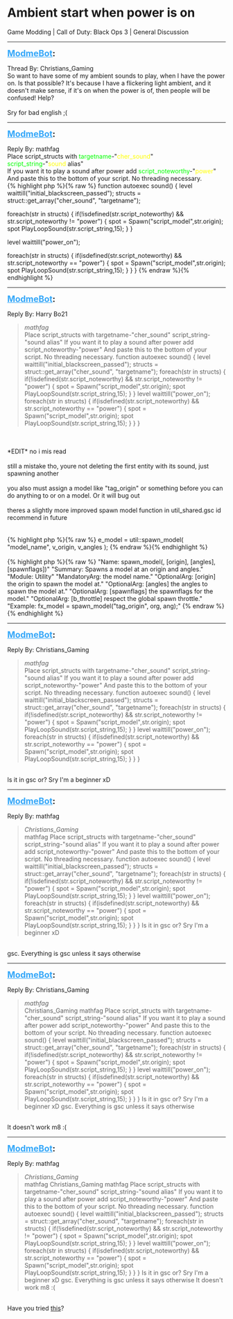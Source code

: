 # Ambient start when power is on
Game Modding | Call of Duty: Black Ops 3 | General Discussion

---
<strong style="font-size: 1.4em;"><span style="text-decoration: underline;text-decoration-color: #34a7f9;"><span style="color:#34a7f9;">ModmeBot</span></span>:</strong>

<p>Thread By: Christians_Gaming<br />So want to have some of my ambient sounds to play, when I have the power on. Is that possible? It&#39;s because I have a flickering light ambient, and it doesn&#39;t make sense, if it&#39;s on when the power is of, then people will be confused! Help?<br /> <br />Sry for bad english ;(</p>

---
<strong style="font-size: 1.4em;"><span style="text-decoration: underline;text-decoration-color: #34a7f9;"><span style="color:#34a7f9;">ModmeBot</span></span>:</strong>

<p>Reply By: mathfag<br />Place script_structs with <span style="color:#00ff00;">targetname</span>-&quot;<span style="color:#ffff00;">cher_sound</span>&quot;<br /><span style="color:#00ff00;">script_string</span>-&quot;<span style="color:#ffff00;">sound</span> alias&quot;<br />If you want it to play a sound after power add <span style="color:#00ff00;">script_noteworthy</span>-&quot;<span style="color:#ffff00;">power</span>&quot;<br />And paste this to the bottom of your script. No threading necessary.<br />{% highlight php %}{% raw %}
function autoexec sound()
{
level waittill("initial_blackscreen_passed");
structs = struct::get_array("cher_sound", "targetname");

foreach(str in structs)
	{
	if(!isdefined(str.script_noteworthy) &amp;&amp; str.script_noteworthy != "power")
		{
		spot = Spawn("script_model",str.origin);
		spot PlayLoopSound(str.script_string,15);
		}
	}

level waittill("power_on");

foreach(str in structs)
	{
	if(isdefined(str.script_noteworthy) &amp;&amp; str.script_noteworthy == "power")
		{
		spot = Spawn("script_model",str.origin);
		spot PlayLoopSound(str.script_string,15);
		}
	}
}
{% endraw %}{% endhighlight %}
</p>

---
<strong style="font-size: 1.4em;"><span style="text-decoration: underline;text-decoration-color: #34a7f9;"><span style="color:#34a7f9;">ModmeBot</span></span>:</strong>

<p>Reply By: Harry Bo21<br /><blockquote><em>mathfag</em><br />Place script_structs with targetname-&quot;cher_sound&quot; script_string-&quot;sound alias&quot; If you want it to play a sound after power add script_noteworthy-&quot;power&quot; And paste this to the bottom of your script. No threading necessary. function autoexec sound() { level waittill(&quot;initial_blackscreen_passed&quot;); structs = struct::get_array(&quot;cher_sound&quot;, &quot;targetname&quot;); foreach(str in structs) { if(!isdefined(str.script_noteworthy) &amp;&amp; str.script_noteworthy != &quot;power&quot;) { spot = Spawn(&quot;script_model&quot;,str.origin); spot PlayLoopSound(str.script_string,15); } } level waittill(&quot;power_on&quot;); foreach(str in structs) { if(isdefined(str.script_noteworthy) &amp;&amp; str.script_noteworthy == &quot;power&quot;) { spot = Spawn(&quot;script_model&quot;,str.origin); spot PlayLoopSound(str.script_string,15); } } }</blockquote><br /> <br />*EDIT* no i mis read<br /> <br />still a mistake tho, youre not deleting the first entity with its sound, just spawning another<br /><br />you also must assign a model like &quot;tag_origin&quot; or something before you can do anything to or on a model. Or it will bug out<br /><br />theres a slightly more improved spawn model function in util_shared.gsc id recommend in future<br /> <br /> <br />{% highlight php %}{% raw %}
e_model = util::spawn_model( "model_name", v_origin, v_angles );
{% endraw %}{% endhighlight %}
 <br /> <br />{% highlight php %}{% raw %}
"Name: spawn_model(, [origin], [angles], [spawnflags])"
"Summary: Spawns a model at an origin and angles."
"Module: Utility"
"MandatoryArg:  the model name."
"OptionalArg: [origin] the origin to spawn the model at."
"OptionalArg: [angles] the angles to spawn the model at."
"OptionalArg: [spawnflags] the spawnflags for the model."
"OptionalArg: [b_throttle] respect the global spawn throttle."
"Example: fx_model = spawn_model("tag_origin", org, ang);"
{% endraw %}{% endhighlight %}
</p>

---
<strong style="font-size: 1.4em;"><span style="text-decoration: underline;text-decoration-color: #34a7f9;"><span style="color:#34a7f9;">ModmeBot</span></span>:</strong>

<p>Reply By: Christians_Gaming<br /><blockquote><em>mathfag</em><br />Place script_structs with targetname-&quot;cher_sound&quot; script_string-&quot;sound alias&quot; If you want it to play a sound after power add script_noteworthy-&quot;power&quot; And paste this to the bottom of your script. No threading necessary. function autoexec sound() { level waittill(&quot;initial_blackscreen_passed&quot;); structs = struct::get_array(&quot;cher_sound&quot;, &quot;targetname&quot;); foreach(str in structs) { if(!isdefined(str.script_noteworthy) &amp;&amp; str.script_noteworthy != &quot;power&quot;) { spot = Spawn(&quot;script_model&quot;,str.origin); spot PlayLoopSound(str.script_string,15); } } level waittill(&quot;power_on&quot;); foreach(str in structs) { if(isdefined(str.script_noteworthy) &amp;&amp; str.script_noteworthy == &quot;power&quot;) { spot = Spawn(&quot;script_model&quot;,str.origin); spot PlayLoopSound(str.script_string,15); } } }</blockquote><br />Is it in gsc or? Sry I&#39;m a beginner xD</p>

---
<strong style="font-size: 1.4em;"><span style="text-decoration: underline;text-decoration-color: #34a7f9;"><span style="color:#34a7f9;">ModmeBot</span></span>:</strong>

<p>Reply By: mathfag<br /><blockquote><em>Christians_Gaming</em><br />mathfag Place script_structs with targetname-&quot;cher_sound&quot; script_string-&quot;sound alias&quot; If you want it to play a sound after power add script_noteworthy-&quot;power&quot; And paste this to the bottom of your script. No threading necessary. function autoexec sound() { level waittill(&quot;initial_blackscreen_passed&quot;); structs = struct::get_array(&quot;cher_sound&quot;, &quot;targetname&quot;); foreach(str in structs) { if(!isdefined(str.script_noteworthy) &amp;&amp; str.script_noteworthy != &quot;power&quot;) { spot = Spawn(&quot;script_model&quot;,str.origin); spot PlayLoopSound(str.script_string,15); } } level waittill(&quot;power_on&quot;); foreach(str in structs) { if(isdefined(str.script_noteworthy) &amp;&amp; str.script_noteworthy == &quot;power&quot;) { spot = Spawn(&quot;script_model&quot;,str.origin); spot PlayLoopSound(str.script_string,15); } } } Is it in gsc or? Sry I&#39;m a beginner xD</blockquote><br /> gsc. Everything is gsc unless it says otherwise</p>

---
<strong style="font-size: 1.4em;"><span style="text-decoration: underline;text-decoration-color: #34a7f9;"><span style="color:#34a7f9;">ModmeBot</span></span>:</strong>

<p>Reply By: Christians_Gaming<br /><blockquote><em>mathfag</em><br />Christians_Gaming mathfag Place script_structs with targetname-&quot;cher_sound&quot; script_string-&quot;sound alias&quot; If you want it to play a sound after power add script_noteworthy-&quot;power&quot; And paste this to the bottom of your script. No threading necessary. function autoexec sound() { level waittill(&quot;initial_blackscreen_passed&quot;); structs = struct::get_array(&quot;cher_sound&quot;, &quot;targetname&quot;); foreach(str in structs) { if(!isdefined(str.script_noteworthy) &amp;&amp; str.script_noteworthy != &quot;power&quot;) { spot = Spawn(&quot;script_model&quot;,str.origin); spot PlayLoopSound(str.script_string,15); } } level waittill(&quot;power_on&quot;); foreach(str in structs) { if(isdefined(str.script_noteworthy) &amp;&amp; str.script_noteworthy == &quot;power&quot;) { spot = Spawn(&quot;script_model&quot;,str.origin); spot PlayLoopSound(str.script_string,15); } } } Is it in gsc or? Sry I&#39;m a beginner xD  gsc. Everything is gsc unless it says otherwise</blockquote><br /> It doesn&#39;t work m8 :(</p>

---
<strong style="font-size: 1.4em;"><span style="text-decoration: underline;text-decoration-color: #34a7f9;"><span style="color:#34a7f9;">ModmeBot</span></span>:</strong>

<p>Reply By: mathfag<br /><blockquote><em>Christians_Gaming</em><br />mathfag Christians_Gaming mathfag Place script_structs with targetname-&quot;cher_sound&quot; script_string-&quot;sound alias&quot; If you want it to play a sound after power add script_noteworthy-&quot;power&quot; And paste this to the bottom of your script. No threading necessary. function autoexec sound() { level waittill(&quot;initial_blackscreen_passed&quot;); structs = struct::get_array(&quot;cher_sound&quot;, &quot;targetname&quot;); foreach(str in structs) { if(!isdefined(str.script_noteworthy) &amp;&amp; str.script_noteworthy != &quot;power&quot;) { spot = Spawn(&quot;script_model&quot;,str.origin); spot PlayLoopSound(str.script_string,15); } } level waittill(&quot;power_on&quot;); foreach(str in structs) { if(isdefined(str.script_noteworthy) &amp;&amp; str.script_noteworthy == &quot;power&quot;) { spot = Spawn(&quot;script_model&quot;,str.origin); spot PlayLoopSound(str.script_string,15); } } } Is it in gsc or? Sry I&#39;m a beginner xD  gsc. Everything is gsc unless it says otherwise  It doesn&#39;t work m8 :(</blockquote><br /> Have you tried <a href="http://aviacreations.com/modme/index.php?view=topic&tid=2466">this</a>?</p>
